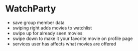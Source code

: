 # WatchParty

- save group member data
- swiping right adds movies to watchlist
- swipe up for already seen movies
- swipe down to make it your favorite movie on profile page
- services user has affects what movies are offered
